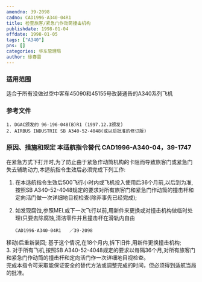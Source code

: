 ```yaml
---
amendno: 39-2098  
cadno: CAD1996-A340-04R1  
title: 检查旅客/紧急门作动筒撞击机构  
publishdate: 1998-01-04  
effdate: 1998-01-05  
tags: ["A340"]  
pns: []  
categories: 华东管理局  
author: 徐春雷  
---
```

  
### 适用范围  
适合于所有没做过空中客车45090和45155号改装通告的A340系列飞机  
  
<!--more-->  
### 参考文件  
    1. DGAC颁发的 96-196-048(B)R1 (1997.12.3颁发)  
    2. AIRBUS INDUSTRIE SB A340-52-4048(或以后批准的修订版)  
  
### 原因、措施和规定 本适航指令替代 CAD1996-A340-04，39-1747  
在紧急方式下打开时,为了防止由于紧急作动筒机构的卡阻而导致旅客门或紧急门失去辅助动力,本适航指令生效后必须完成下列工作:  
1. 在本适航指令生效后500飞行小时内或飞机投入使用后36个月前,以后到为准,按照SB A340-52-4048规定的要求对所有旅客门和紧急门作动筒的撞击杆和定向活门做一次详细地目视检查(除非事先已经完成);  
2. 如发现腐蚀,参照MEL或下一次飞行以前,用新件来更换或对撞击机构做临时处理(只要去除腐蚀,清洁零件并且撞击杆在滑轨内自由  
  
       CAD1996-A340-04R1   ／39-2098  
移动)后重新装回;     基于这个情况,在18个月内,拆下旧件,用新件更换撞击机构;  
    3. 对于所有飞机,按照SB A340-52-4048规定的要求以每隔36个月,对所有旅客门和紧急门作动筒的撞击杆和定向活门作一次详细地目视检查。  
    完成本指令可采取能保证安全的替代方法或调整完成的时间，但必须得到适航当局的批准。  
